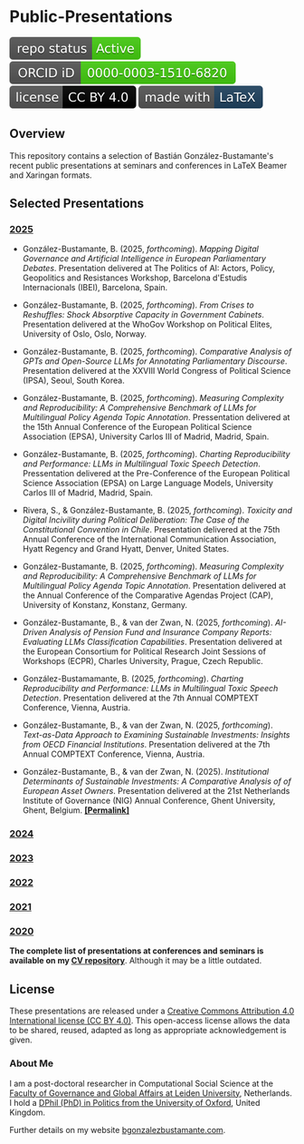 # Public-Presentations

[![Project Status: Active – The project has reached a stable, usable state and is being actively developed.](https://raw.githubusercontent.com/training-datalab/badges/main/project_status/active.svg)](https://bgonzalezbustamante.github.io/Public-Presentations/docs/STATUS.html) [![ORCID](https://raw.githubusercontent.com/training-datalab/badges/main/orcid/orcid_bgb.svg)](http://orcid.org/0000-0003-1510-6820) [![License](https://raw.githubusercontent.com/training-datalab/badges/main/licenses/cc_by_4_0.svg)](../LICENSE.md) [![Latex](https://raw.githubusercontent.com/training-datalab/badges/main/software/latex.svg)](https://www.latex-project.org/)

## Overview

This repository contains a selection of Bastián González-Bustamante's recent public presentations at seminars and conferences in LaTeX Beamer and Xaringan formats.

## Selected Presentations

### [2025](2025.md)

* González-Bustamante, B. (2025, *forthcoming*). *Mapping Digital Governance and Artificial Intelligence in European Parliamentary Debates*. Presentation delivered at The Politics of AI: Actors, Policy, Geopolitics and Resistances Workshop, Barcelona d'Estudis Internacionals (IBEI), Barcelona, Spain.

* González-Bustamante, B. (2025, *forthcoming*). *From Crises to Reshuffles: Shock Absorptive Capacity in Government Cabinets*. Presentation delivered at the WhoGov Workshop on Political Elites, University of Oslo, Oslo, Norway.

* González-Bustamante, B. (2025, *forthcoming*). *Comparative Analysis of GPTs and Open-Source LLMs for Annotating Parliamentary Discourse*. Presentation delivered at the XXVIII World Congress of Political Science (IPSA), Seoul, South Korea.

* González-Bustamante, B. (2025, *forthcoming*). *Measuring Complexity and Reproducibility: A Comprehensive Benchmark of LLMs for Multilingual Policy Agenda Topic Annotation*. Pressentation delivered at the 15th Annual Conference of the European Political Science Association (EPSA), University Carlos III of Madrid, Madrid, Spain.

* González-Bustamante, B. (2025, *forthcoming*). *Charting Reproducibility and Performance: LLMs in Multilingual Toxic Speech Detection*. Pressentation delivered at the Pre-Conference of the European Political Science Association (EPSA) on Large Language Models, University Carlos III of Madrid, Madrid, Spain.

* Rivera, S., & González-Bustamante, B. (2025, *forthcoming*). *Toxicity and Digital Incivility during Political Deliberation: The Case of the Constitutional Convention in Chile*. Presentation delivered at the 75th Annual Conference of the International Communication Association, Hyatt Regency and Grand Hyatt, Denver, United States.

* González-Bustamante, B. (2025, *forthcoming*). *Measuring Complexity and Reproducibility: A Comprehensive Benchmark of LLMs for Multilingual Policy Agenda Topic Annotation*. Presentation delivered at the Annual Conference of the Comparative Agendas Project (CAP), University of Konstanz, Konstanz, Germany.

* González-Bustamante, B., & van der Zwan, N. (2025, *forthcoming*). *AI-Driven Analysis of Pension Fund and Insurance Company Reports: Evaluating LLMs Classification Capabilities*. Presentation delivered at the European Consortium for Political Research Joint Sessions of Workshops (ECPR), Charles University, Prague, Czech Republic.

* González-Bustamamante, B. (2025, *forthcoming*). *Charting Reproducibility and Performance: LLMs in Multilingual Toxic Speech Detection*. Presentation delivered at the 7th Annual COMPTEXT Conference, Vienna, Austria.

* González-Bustamante, B., & van der Zwan, N. (2025, *forthcoming*). *Text-as-Data Approach to Examining Sustainable Investments: Insights from OECD Financial Institutions*. Presentation delivered at the 7th Annual COMPTEXT Conference, Vienna, Austria.

* González-Bustamante, B., & van der Zwan, N. (2025). *Institutional Determinants of Sustainable Investments: A Comparative Analysis of of European Asset Owners*. Presentation delivered at the 21st Netherlands Institute of Governance (NIG) Annual Conference, Ghent University, Ghent, Belgium. **[[Permalink]](https://github.com/bgonzalezbustamante/Public-Presentations/blob/main/2025/NIG_Conference_2025.pdf)**

### [2024](2024.md)

### [2023](2023.md)

### [2022](2022.md)

### [2021](2021.md)

### [2020](2020.md)

**The complete list of presentations at conferences and seminars is available on my [CV repository](https://bgonzalezbustamante.github.io/CV-XeLaTeX/)**. Although it may be a little outdated.

## License

These presentations are released under a [Creative Commons Attribution 4.0 International license (CC BY 4.0)](../LICENSE.md). This open-access license allows the data to be shared, reused, adapted as long as appropriate acknowledgement is given.

### About Me

I am a post-doctoral researcher in Computational Social Science at the [Faculty of Governance and Global Affairs at Leiden University](https://www.universiteitleiden.nl/en/governance-and-global-affairs), Netherlands. I hold a [DPhil (PhD) in Politics from the University of Oxford](https://www.politics.ox.ac.uk/), United Kingdom.

Further details on my website [bgonzalezbustamante.com](https://bgonzalezbustamante.com/).
